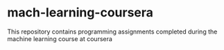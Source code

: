 # mach-learning-coursera
This repository contains programming assignments completed during the machine learning course at coursera
